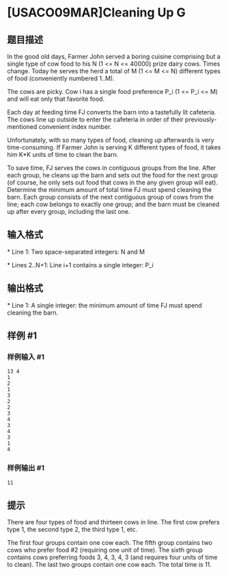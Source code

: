 # [USACO09MAR]Cleaning Up G

## 题目描述

In the good old days, Farmer John served a boring cuisine comprising but a single type of cow food to his N (1 <= N <= 40000) prize dairy cows. Times change. Today he serves the herd a total of M (1 <= M <= N) different types of food (conveniently numbered 1..M).

The cows are picky. Cow i has a single food preference P\_i (1 <= P\_i <= M) and will eat only that favorite food.

Each day at feeding time FJ converts the barn into a tastefully lit cafeteria. The cows line up outside to enter the cafeteria in order of their previously-mentioned convenient index number.

Unfortunately, with so many types of food, cleaning up afterwards is very time-consuming. If Farmer John is serving K different types of food, it takes him K\*K units of time to clean the barn.

To save time, FJ serves the cows in contiguous groups from the line. After each group, he cleans up the barn and sets out the food for the next group (of course, he only sets out food that cows in the any given group will eat). Determine the minimum amount of total time FJ must spend cleaning the barn. Each group consists of the next contiguous group of cows from the line; each cow belongs to exactly one group; and the barn must be cleaned up after every group, including the last one.



## 输入格式

\* Line 1: Two space-separated integers: N and M

\* Lines 2..N+1: Line i+1 contains a single integer: P\_i


## 输出格式

\* Line 1: A single integer: the minimum amount of time FJ must spend cleaning the  barn.


## 样例 #1

### 样例输入 #1
```
13 4 
1 
2 
1 
3 
2 
2 
3 
4 
3 
4 
3 
1 
4
```

### 样例输出 #1

```
11
```

## 提示

There are four types of food and thirteen cows in line. The first cow prefers type 1, the second type 2, the third type 1, etc.


The first four groups contain one cow each. The fifth group contains two cows who prefer food #2 (requiring one unit of time). The sixth group contains cows preferring foods 3, 4, 3, 4, 3 (and requires four units of time to clean). The last two groups contain one cow each. The total time is 11.

